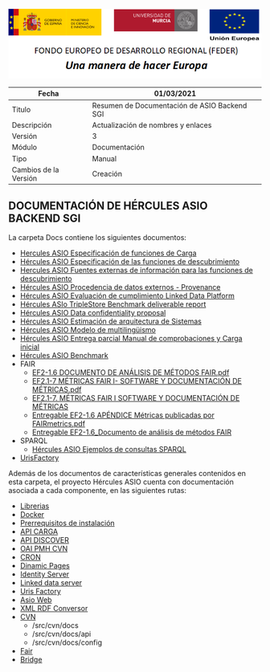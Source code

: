 ![](..//Docs/media/CabeceraDocumentosMD.png)

| Fecha         | 01/03/2021                                                   |
| ------------- | ------------------------------------------------------------ |
|Titulo|Resumen de Documentación de ASIO Backend SGI| 
|Descripción|Actualización de nombres y enlaces|
|Versión|3|
|Módulo|Documentación|
|Tipo|Manual|
|Cambios de la Versión|Creación|

## DOCUMENTACIÓN DE HÉRCULES ASIO BACKEND SGI

La carpeta Docs contiene los siguientes documentos:

 - [Hercules ASIO Especificación de funciones de Carga](Hercules-ASIO-Especificacion-de-funciones-de-Carga.md)
 - [Hércules ASIO Especificación de las funciones de descubrimiento](Hercules-ASIO-Especificacion-de-las-funciones-de-descubrimiento.md)
 - [Hercules ASIO Fuentes externas de información para las funciones de descubrimiento](Hercules-ASIO-Fuentes-externas-de-informacion-para-las-funciones-de-descubrimiento.md)
 - [Hércules ASIO Procedencia de datos externos - Provenance](Hercules-ASIO-Procedencia-de-datos-externos-Provenance.md)
 - [Hércules ASIO Evaluación de cumplimiento Linked Data Platform](Hercules-ASIO-Evaluacion-de-cumplimiento-Linked-Data-Platform.md)
 - [Hércules ASIo TripleStore Benchmark deliverable report](Hercules-TripleStore-Benchmark-deliverable-report.md)
 - [Hércules ASIO Data confidentiality proposal](Hercules-ASIO-Data-confidentiality-proposal.md)
 - [Hércules ASIO Estimación de arquitectura de Sistemas](Hercules-ASIO-Estimacion-de-arquitectura-de-Sistemas.md)
 - [Hércules ASIO Modelo de multilingüismo](Hercules-ASIO-Modelo-de-multilinguismo.md)
 - [Hércules ASIO Entrega parcial Manual de comprobaciones y Carga inicial](Hercules-ASIO-Entrega-parcial-Manual-de-comprobaciones-y-Carga-inicial.md)
 - [Hércules ASIO Benchmark](Benchmark/)
 - FAIR
    - [EF2-1.6 DOCUMENTO DE ANÁLISIS DE MÉTODOS FAIR.pdf](FAIR/EF2-1.6%20DOCUMENTO%20DE%20AN%C3%81LISIS%20DE%20M%C3%89TODOS%20FAIR.pdf)
    - [EF2.1-7 MÉTRICAS FAIR I- SOFTWARE Y DOCUMENTACIÓN DE MÉTRICAS.pdf](FAIR/EF2.1-7.%20M%C3%89TRICAS%20FAIR%20I-%20SOFTWARE%20Y%20DOCUMENTACI%C3%93N%20DE%20M%C3%89TRICAS.pdf)
   - [EF2.1-7. MÉTRICAS FAIR I SOFTWARE Y DOCUMENTACIÓN DE MÉTRICAS](FAIR/EF2.1-7.-METRICAS-FAIR-I-SOFTWARE-Y-DOCUMENTACION-DE-METRICAS.md)
   - [Entregable EF2-1.6 APÉNDICE Métricas publicadas por FAIRmetrics.pdf](FAIR/Entregable%20EF2-1.6%20AP%C3%89NDICE%20M%C3%A9tricas%20publicadas%20por%20FAIRmetrics.pdf)
   - [Entregable EF2-1.6_Documento de análisis de métodos FAIR](https://github.com/HerculesCRUE/GnossDeustoBackend/blob/master/Docs/FAIR/Entregable-EF2-1.6_-documento-de-analisis-de-metodos-FAIR.md)
 - SPARQL
   - [Hércules ASIO Ejemplos de consultas SPARQL](SPARQL/Hercules-ASIO-Ejemplos-de-consultas-SPARQL.md)
 - [UrisFactory](UrisFactory/)


Además de los documentos de características generales contenidos en esta carpeta, el proyecto Hércules ASIO cuenta con documentación asociada a cada componente, en las siguientes rutas: 

 - [Librerias](https://github.com/HerculesCRUE/GnossDeustoBackend/tree/master/Builds/libraries)
 - [Docker](https://github.com/HerculesCRUE/GnossDeustoBackend/tree/master/Builds/docker-images)
 - [Prerrequisitos de instalación](https://github.com/HerculesCRUE/GnossDeustoBackend/tree/master/Builds/Build)
 - [API CARGA](https://github.com/HerculesCRUE/GnossDeustoBackend/tree/master/src/Hercules.Asio.Api.Carga)
 - [API DISCOVER](https://github.com/HerculesCRUE/GnossDeustoBackend/tree/master/src/Hercules.Asio.Api.Discover)
 - [OAI PMH CVN](https://github.com/HerculesCRUE/GnossDeustoBackend/tree/master/src/Hercules.Asio.CVN2OAI_PMH)
 - [CRON](https://github.com/HerculesCRUE/GnossDeustoBackend/tree/master/src/Hercules.Asio.Cron)
 - [Dinamic Pages](https://github.com/HerculesCRUE/GnossDeustoBackend/tree/master/src/Hercules.Asio.DinamicPages)
 - [Identity Server](https://github.com/HerculesCRUE/GnossDeustoBackend/tree/master/src/Hercules.Asio.IdentityServer)
 - [Linked data server](https://github.com/HerculesCRUE/GnossDeustoBackend/tree/master/src/Hercules.Asio.LinkedDataServer)
 - [Uris Factory](https://github.com/HerculesCRUE/GnossDeustoBackend/tree/master/src/Hercules.Asio.UrisFactory)
 - [Asio Web](https://github.com/HerculesCRUE/GnossDeustoBackend/tree/master/src/Hercules.Asio.Web)
 - [XML RDF Conversor](https://github.com/HerculesCRUE/GnossDeustoBackend/tree/master/src/Hercules.Asio.XML_RDF_Conversor)
 - [CVN](https://github.com/HerculesCRUE/GnossDeustoBackend/tree/master/src/cvn)
	 - /src/cvn/docs
	 - /src/cvn/docs/api
	 - /src/cvn/docs/config
 - [Fair](https://github.com/HerculesCRUE/GnossDeustoBackend/tree/master/src/fair)
 - [Bridge](https://github.com/HerculesCRUE/GnossDeustoBackend/tree/master/src/fair/bridge)
